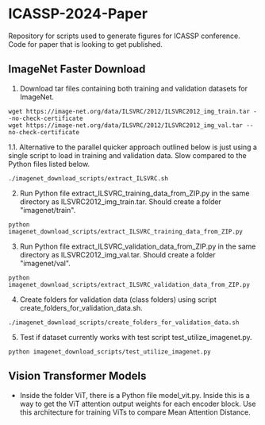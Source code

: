 # ICASSP-2024-Paper
Repository for scripts used to generate figures for ICASSP conference. Code for paper that is looking to get published.

## ImageNet Faster Download
1. Download tar files containing both training and validation datasets for ImageNet.
```
wget https://image-net.org/data/ILSVRC/2012/ILSVRC2012_img_train.tar --no-check-certificate
wget https://image-net.org/data/ILSVRC/2012/ILSVRC2012_img_val.tar --no-check-certificate
```
1.1. Alternative to the parallel quicker approach outlined below is just using a single script to load in training and validation data. Slow compared to the Python files listed below.
```
./imagenet_download_scripts/extract_ILSVRC.sh
```
2. Run Python file extract_ILSVRC_training_data_from_ZIP.py in the same directory as ILSVRC2012_img_train.tar. Should create a folder "imagenet/train".
```
python imagenet_download_scripts/extract_ILSVRC_training_data_from_ZIP.py
```
3. Run Python file extract_ILSVRC_validation_data_from_ZIP.py in the same directory as ILSVRC2012_img_val.tar. Should create a folder "imagenet/val".
```
python imagenet_download_scripts/extract_ILSVRC_validation_data_from_ZIP.py
```
4. Create folders for validation data (class folders) using script create_folders_for_validation_data.sh.
```
./imagenet_download_scripts/create_folders_for_validation_data.sh
```
5. Test if dataset currently works with test script test_utilize_imagenet.py.
```
python imagenet_download_scripts/test_utilize_imagenet.py
```
## Vision Transformer Models
* Inside the folder ViT, there is a Python file model_vit.py. Inside this is a way to get the ViT attention output weights for each encoder block. Use this architecture for training ViTs to compare Mean Attention Distance.

